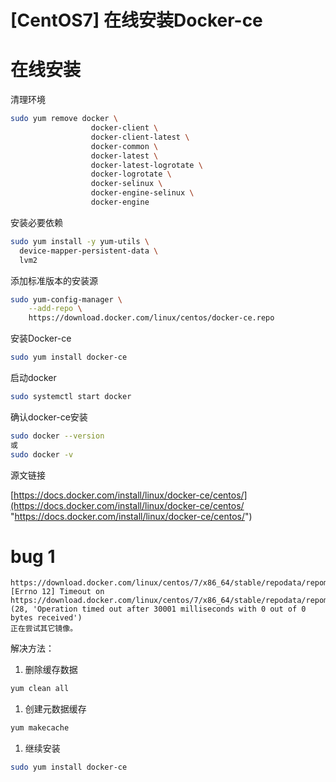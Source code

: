 # [CentOS7] 在线安装Docker-ce

# 在线安装

清理环境

```bash
sudo yum remove docker \
                  docker-client \
                  docker-client-latest \
                  docker-common \
                  docker-latest \
                  docker-latest-logrotate \
                  docker-logrotate \
                  docker-selinux \
                  docker-engine-selinux \
                  docker-engine
```

安装必要依赖

```bash
sudo yum install -y yum-utils \
  device-mapper-persistent-data \
  lvm2
```

添加标准版本的安装源

```bash
sudo yum-config-manager \
    --add-repo \
    https://download.docker.com/linux/centos/docker-ce.repo
```

安装Docker-ce

```bash
sudo yum install docker-ce
```

启动docker

```bash
sudo systemctl start docker
```

确认docker-ce安装

```bash
sudo docker --version
或
sudo docker -v
```

源文链接

[https://docs.docker.com/install/linux/docker-ce/centos/](https://docs.docker.com/install/linux/docker-ce/centos/ "https://docs.docker.com/install/linux/docker-ce/centos/")

# bug 1

```
https://download.docker.com/linux/centos/7/x86_64/stable/repodata/repomd.xml: [Errno 12] Timeout on https://download.docker.com/linux/centos/7/x86_64/stable/repodata/repomd.xml: (28, 'Operation timed out after 30001 milliseconds with 0 out of 0 bytes received')
正在尝试其它镜像。
```

解决方法：

1.  删除缓存数据

```bash
yum clean all
```

1.  创建元数据缓存

```bash
yum makecache
```

1.  继续安装

```bash
sudo yum install docker-ce
```
